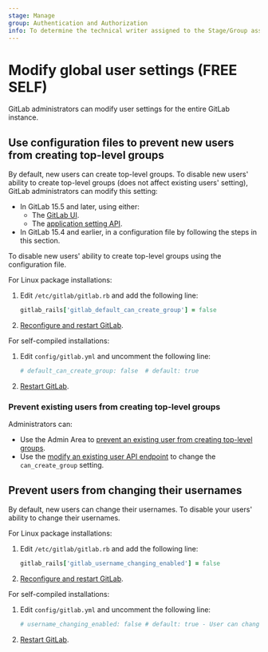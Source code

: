 ```yaml
---
stage: Manage
group: Authentication and Authorization
info: To determine the technical writer assigned to the Stage/Group associated with this page, see https://about.gitlab.com/handbook/product/ux/technical-writing/#assignments
---
```


# Modify global user settings **(FREE SELF)**

GitLab administrators can modify user settings for the entire GitLab instance.

## Use configuration files to prevent new users from creating top-level groups

By default, new users can create top-level groups. To disable new users'
ability to create top-level groups (does not affect existing users' setting), GitLab administrators can modify this setting:

- In GitLab 15.5 and later, using either:
  - The [GitLab UI](../user/admin_area/settings/account_and_limit_settings.md#prevent-new-users-from-creating-top-level-groups).
  - The [application setting API](../api/settings.md#change-application-settings).
- In GitLab 15.4 and earlier, in a configuration file by following the steps in this section.

To disable new users' ability to create top-level groups using the configuration file.

For Linux package installations:

1. Edit `/etc/gitlab/gitlab.rb` and add the following line:

   ```ruby
   gitlab_rails['gitlab_default_can_create_group'] = false
   ```

1. [Reconfigure and restart GitLab](restart_gitlab.md#reconfigure-a-linux-package-installation).

For self-compiled installations:

1. Edit `config/gitlab.yml` and uncomment the following line:

   ```yaml
   # default_can_create_group: false  # default: true
   ```

1. [Restart GitLab](restart_gitlab.md#installations-from-source).

### Prevent existing users from creating top-level groups

Administrators can:

- Use the Admin Area to [prevent an existing user from creating top-level groups](../user/admin_area/index.md#prevent-a-user-from-creating-groups).
- Use the [modify an existing user API endpoint](../api/users.md#user-modification) to change the `can_create_group` setting.

## Prevent users from changing their usernames

By default, new users can change their usernames. To disable your users'
ability to change their usernames.

For Linux package installations:

1. Edit `/etc/gitlab/gitlab.rb` and add the following line:

   ```ruby
   gitlab_rails['gitlab_username_changing_enabled'] = false
   ```

1. [Reconfigure and restart GitLab](restart_gitlab.md#reconfigure-a-linux-package-installation).

For self-compiled installations:

1. Edit `config/gitlab.yml` and uncomment the following line:

   ```yaml
   # username_changing_enabled: false # default: true - User can change their username/namespace
   ```

1. [Restart GitLab](restart_gitlab.md#installations-from-source).
